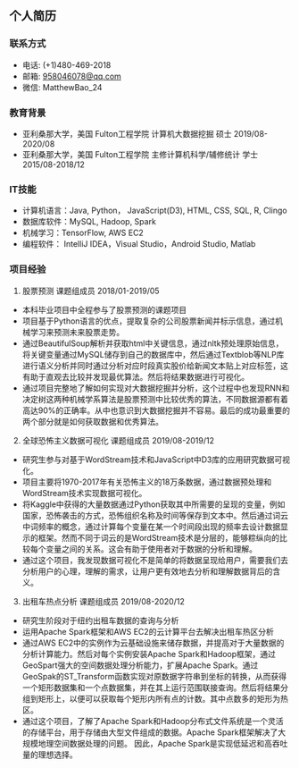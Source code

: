 ## 个人简历

### 联系方式
- 电话: (+1)480-469-2018
- 邮箱: 958046078@qq.com
- 微信: MatthewBao_24

### 教育背景
- 亚利桑那大学，美国	Fulton工程学院	计算机大数据挖掘	硕士	2019/08-2020/08	
- 亚利桑那大学，美国	Fulton工程学院	主修计算机科学/辅修统计	学士	2015/08-2018/12

### IT技能
-	计算机语言：Java, Python， JavaScript(D3), HTML, CSS, SQL, R, Clingo
-	数据库软件：MySQL, Hadoop, Spark
-	机械学习：TensorFlow, AWS EC2
-	编程软件：	IntelliJ IDEA，Visual Studio，Android Studio, Matlab

### 项目经验
1. 股票预测		课题组成员		2018/01-2019/05
- 本科毕业项目中全程参与了股票预测的课题项目
- 项目基于Python语言的优点，提取复杂的公司股票新闻并标示信息，通过机械学习来预测未来股票走势。
- 通过BeautifulSoup解析并获取html中关键信息，通过nltk预处理原始信息，将关键变量通过MySQL储存到自己的数据库中，然后通过Textblob等NLP库进行语义分析并同时通过分析对应时段真实股价给新闻文本贴上对应标签，这有助于直观去比较并发现最优算法。然后将结果数据进行可视化。
- 通过项目完整地了解如何实现对大数据挖掘并分析，这个过程中也发现RNN和决定树这两种机械学系算法是股票预测中比较优秀的算法，不同数据源都有着高达90%的正确率。从中也意识到大数据挖掘并不容易。最后的成功最重要的两个部分就是如何获取数据和优秀算法。
	
2. 全球恐怖主义数据可视化	课题组成员		2019/08-2019/12	
- 研究生参与对基于WordStream技术和JavaScript中D3库的应用研究数据可视化。
- 项目主要将1970-2017年有关恐怖主义的18万条数据，通过数据预处理和WordStream技术实现数据可视化。
- 将Kaggle中获得的大量数据通过Python获取其中所需要的呈现的变量，例如国家，恐怖袭击的方式，恐怖组织名称及时间等保存到文本中。然后通过词云中词频率的概念，通过计算每个变量在某一个时间段出现的频率去设计数据显示的框架。然而不同于词云的是WordStream技术是分层的，能够粽纵向的比较每个变量之间的关系。这会有助于使用者对于数据的分析和理解。
-	通过这个项目，我发现数据可视化不是简单的将数据呈现给用户，需要我们去分析用户的心理，理解的需求，让用户更有效地去分析和理解数据背后的含义。
	
3. 出租车热点分析	课题组成员		2019/08-2020/12
-	研究生阶段对于纽约出租车数据的查询与分析
-	运用Apache Spark框架和AWS EC2的云计算平台去解决出租车热区分析
-	通过AWS EC2中的实例作为云基础设施来储存数据，并提高对于大量数据的分析计算能力。然后对每个实例安装Apache Spark和Hadoop框架，通过GeoSpart强大的空间数据处理分析能力，扩展Apache Spark。通过GeoSpak的ST_Transform函数实现对原数据字符串到坐标的转换，从而获得一个矩形数据集和一个点数据集，并在其上运行范围联接查询。然后将结果分组到矩形上，以便可以获取每个矩形内所有点的计数。其中点数多的矩形为热区。
-	通过这个项目，了解了Apache Spark和Hadoop分布式文件系统是一个灵活的存储平台，用于存储由大型文件组成的数据。Apache Spark框架解决了大规模地理空间数据处理的问题。 因此，Apache Spark是实现低延迟和高吞吐量的理想选择。


